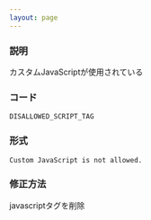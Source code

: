 ```yaml
---
layout: page
---
```


### 説明

カスタムJavaScriptが使用されている

### コード

    DISALLOWED_SCRIPT_TAG

### 形式

    Custom JavaScript is not allowed.

### 修正方法

javascriptタグを削除
